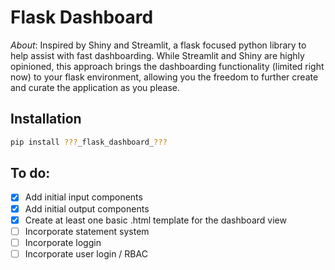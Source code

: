 # Flask Dashboard

*About*: Inspired by Shiny and Streamlit, a flask focused python library to help assist with fast dashboarding. While Streamlit and Shiny are highly opinioned, this approach brings the dashboarding functionality (limited right now) to your flask environment, allowing you the freedom to further create and curate the application as you please. 

## Installation 

```bash
pip install ???_flask_dashboard_???
```

## To do: 
- [x] Add initial input components
- [x] Add initial output components
- [x] Create at least one basic .html template for the dashboard view 
- [ ] Incorporate statement system 
- [ ] Incorporate loggin 
- [ ] Incorporate user login / RBAC 